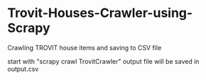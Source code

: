 # Trovit-Houses-Crawler-using-Scrapy
Crawling TROVIT house items and saving to CSV file

start with "scrapy crawl TrovitCrawler"
output file will be saved in output.csv
